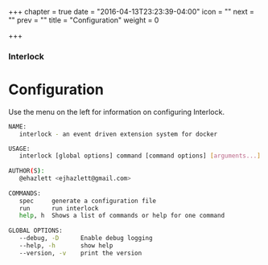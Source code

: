 +++
chapter = true
date = "2016-04-13T23:23:39-04:00"
icon = "<b></b>"
next = ""
prev = ""
title = "Configuration"
weight = 0

+++

### Interlock

# Configuration

Use the menu on the left for information on configuring Interlock.

```bash
NAME:
   interlock - an event driven extension system for docker

USAGE:
   interlock [global options] command [command options] [arguments...]
   
AUTHOR(S):
   @ehazlett <ejhazlett@gmail.com> 
   
COMMANDS:
   spec     generate a configuration file
   run      run interlock
   help, h  Shows a list of commands or help for one command
   
GLOBAL OPTIONS:
   --debug, -D      Enable debug logging
   --help, -h       show help
   --version, -v    print the version

```
